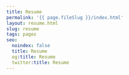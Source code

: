 ```yaml
---
title: Resume
permalink: '{{ page.fileSlug }}/index.html'
layout: resume.html
slug: resume
tags: pages
seo:
  noindex: false
  title: Resume
  og:title: Resume
  twitter:title: Resume
---
```



